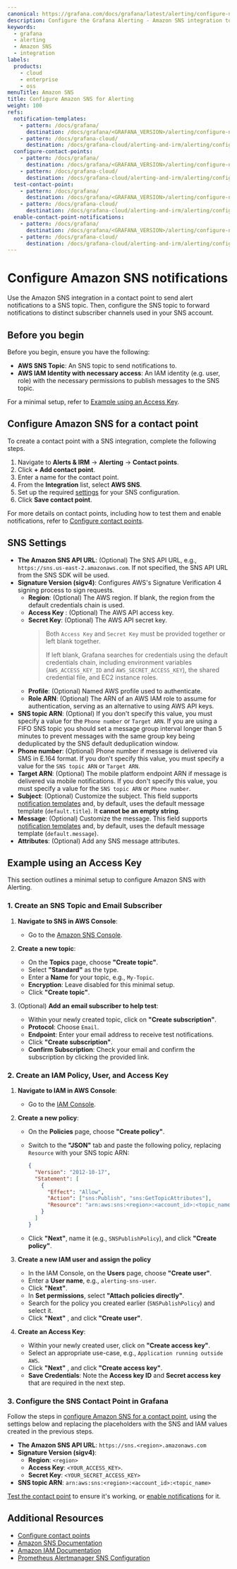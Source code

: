 ```yaml
---
canonical: https://grafana.com/docs/grafana/latest/alerting/configure-notifications/manage-contact-points/integrations/configure-amazon-sns/
description: Configure the Grafana Alerting - Amazon SNS integration to receive alert notifications when your alerts are firing.
keywords:
  - grafana
  - alerting
  - Amazon SNS
  - integration
labels:
  products:
    - cloud
    - enterprise
    - oss
menuTitle: Amazon SNS
title: Configure Amazon SNS for Alerting
weight: 100
refs:
  notification-templates:
    - pattern: /docs/grafana/
      destination: /docs/grafana/<GRAFANA_VERSION>/alerting/configure-notifications/template-notifications/
    - pattern: /docs/grafana-cloud/
      destination: /docs/grafana-cloud/alerting-and-irm/alerting/configure-notifications/template-notifications/
  configure-contact-points:
    - pattern: /docs/grafana/
      destination: /docs/grafana/<GRAFANA_VERSION>/alerting/configure-notifications/manage-contact-points/
    - pattern: /docs/grafana-cloud/
      destination: /docs/grafana-cloud/alerting-and-irm/alerting/configure-notifications/manage-contact-points/
  test-contact-point:
    - pattern: /docs/grafana/
      destination: /docs/grafana/<GRAFANA_VERSION>/alerting/configure-notifications/manage-contact-points/#test-a-contact-point
    - pattern: /docs/grafana-cloud/
      destination: /docs/grafana-cloud/alerting-and-irm/alerting/configure-notifications/manage-contact-points/#test-a-contact-point
  enable-contact-point-notifications:
    - pattern: /docs/grafana/
      destination: /docs/grafana/<GRAFANA_VERSION>/alerting/configure-notifications/manage-contact-points/#enable-notifications-for-a-contact-point
    - pattern: /docs/grafana-cloud/
      destination: /docs/grafana-cloud/alerting-and-irm/alerting/configure-notifications/manage-contact-points/#enable-notifications-for-a-contact-point
---
```


# Configure Amazon SNS notifications

Use the Amazon SNS integration in a contact point to send alert notifications to a SNS topic. Then, configure the SNS topic to forward notifications to distinct subscriber channels used in your SNS account.

## Before you begin

Before you begin, ensure you have the following:

- **AWS SNS Topic**: An SNS topic to send notifications to.
- **AWS IAM Identity with necessary access**: An IAM identity (e.g. user, role) with the necessary permissions to publish messages to the SNS topic.

For a minimal setup, refer to [Example using an Access Key](#example-using-an-access-key).

## Configure Amazon SNS for a contact point

To create a contact point with a SNS integration, complete the following steps.

1. Navigate to **Alerts & IRM** -> **Alerting** -> **Contact points**.
1. Click **+ Add contact point**.
1. Enter a name for the contact point.
1. From the **Integration** list, select **AWS SNS**.
1. Set up the required [settings](#sns-settings) for your SNS configuration.
1. Click **Save contact point**.

For more details on contact points, including how to test them and enable notifications, refer to [Configure contact points](ref:configure-contact-points).

## SNS Settings

- **The Amazon SNS API URL**: (Optional) The SNS API URL, e.g., `https://sns.us-east-2.amazonaws.com`. If not specified, the SNS API URL from the SNS SDK will be used.
- **Signature Version (sigv4)**: Configures AWS's Signature Verification 4 signing process to sign requests.
  - **Region**: (Optional) The AWS region. If blank, the region from the default credentials chain is used.
  - **Access Key** : (Optional) The AWS API access key.
  - **Secret Key**: (Optional) The AWS API secret key.
    > Both `Access Key` and `Secret Key` must be provided together or left blank together.
    >
    > If left blank, Grafana searches for credentials using the default credentials chain, including environment variables (`AWS_ACCESS_KEY_ID` and `AWS_SECRET_ACCESS_KEY`), the shared credential file, and EC2 instance roles.
  - **Profile**: (Optional) Named AWS profile used to authenticate.
  - **Role ARN**: (Optional) The ARN of an AWS IAM role to assume for authentication, serving as an alternative to using AWS API keys.
- **SNS topic ARN**: (Optional) If you don't specify this value, you must specify a value for the `Phone number` or `Target ARN`. If you are using a FIFO SNS topic you should set a message group interval longer than 5 minutes to prevent messages with the same group key being deduplicated by the SNS default deduplication window.
- **Phone number**: (Optional) Phone number if message is delivered via SMS in E.164 format. If you don't specify this value, you must specify a value for the `SNS topic ARN` or `Target ARN`.
- **Target ARN**: (Optional) The mobile platform endpoint ARN if message is delivered via mobile notifications. If you don't specify this value, you must specify a value for the `SNS topic ARN` or `Phone number`.
- **Subject**: (Optional) Customize the subject. This field supports [notification templates](ref:notification-templates) and, by default, uses the default message template (`default.title`). It **cannot be an empty string**.
- **Message**: (Optional) Customize the message. This field supports [notification templates](ref:notification-templates) and, by default, uses the default message template (`default.message`).
- **Attributes**: (Optional) Add any SNS message attributes.

## Example using an Access Key

This section outlines a minimal setup to configure Amazon SNS with Alerting.

### 1. Create an SNS Topic and Email Subscriber

1. **Navigate to SNS in AWS Console**:

   - Go to the [Amazon SNS Console](https://console.aws.amazon.com/sns/v3/home).

2. **Create a new topic**:

   - On the **Topics** page, choose **"Create topic"**.
   - Select **"Standard"** as the type.
   - Enter a **Name** for your topic, e.g., `My-Topic`.
   - **Encryption**: Leave disabled for this minimal setup.
   - Click **"Create topic"**.

3. (Optional) **Add an email subscriber to help test**:
   - Within your newly created topic, click on **"Create subscription"**.
   - **Protocol**: Choose `Email`.
   - **Endpoint**: Enter your email address to receive test notifications.
   - Click **"Create subscription"**.
   - **Confirm Subscription**: Check your email and confirm the subscription by clicking the provided link.

### 2. Create an IAM Policy, User, and Access Key

1. **Navigate to IAM in AWS Console**:

   - Go to the [IAM Console](https://console.aws.amazon.com/iam/home).

2. **Create a new policy**:

   - On the **Policies** page, choose **"Create policy"**.
   - Switch to the **"JSON"** tab and paste the following policy, replacing `Resource` with your SNS topic ARN:

     ```json
     {
       "Version": "2012-10-17",
       "Statement": [
         {
           "Effect": "Allow",
           "Action": ["sns:Publish", "sns:GetTopicAttributes"],
           "Resource": "arn:aws:sns:<region>:<account_id>:<topic_name>"
         }
       ]
     }
     ```

   - Click **"Next"**, name it (e.g., `SNSPublishPolicy`), and click **"Create policy"**.

3. **Create a new IAM user and assign the policy**

   - In the IAM Console, on the **Users** page, choose **"Create user"**.
   - Enter a **User name**, e.g., `alerting-sns-user`.
   - Click **"Next"**.
   - In **Set permissions**, select **"Attach policies directly"**.
   - Search for the policy you created earlier (`SNSPublishPolicy`) and select it.
   - Click **"Next"** , and click **"Create user"**.

4. **Create an Access Key**:
   - Within your newly created user, click on **"Create access key"**.
   - Select an appropriate use-case, e.g., `Application running outside AWS`.
   - Click **"Next"** , and click **"Create access key"**.
   - **Save Credentials**: Note the **Access key ID** and **Secret access key** that are required in the next step.

### 3. Configure the SNS Contact Point in Grafana

Follow the steps in [configure Amazon SNS for a contact point](#configure-amazon-sns-for-a-contact-point), using the settings below and replacing the placeholders with the SNS and IAM values created in the previous steps.

- **The Amazon SNS API URL**: `https://sns.<region>.amazonaws.com`
- **Signature Version (sigv4)**:
  - **Region**: `<region>`
  - **Access Key**: `<YOUR_ACCESS_KEY>`.
  - **Secret Key**: `<YOUR_SECRET_ACCESS_KEY>`
- **SNS topic ARN**: `arn:aws:sns:<region>:<account_id>:<topic_name>`

[Test the contact point](ref:test-contact-point) to ensure it's working, or [enable notifications](ref:enable-contact-point-notifications) for it.

## Additional Resources

- [Configure contact points](ref:configure-contact-points)
- [Amazon SNS Documentation](https://docs.aws.amazon.com/sns/index.html)
- [Amazon IAM Documentation](https://docs.aws.amazon.com/iam/index.html)
- [Prometheus Alertmanager SNS Configuration](https://prometheus.io/docs/alerting/configuration/#sns_config)
